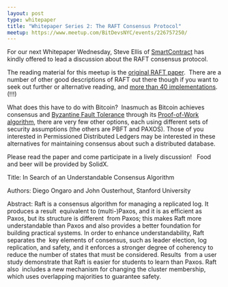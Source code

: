 ```yaml
---
layout: post
type: whitepaper
title: "Whitepaper Series 2: The RAFT Consensus Protocol"
meetup: https://www.meetup.com/BitDevsNYC/events/226757250/
---
```


For our next Whitepaper Wednesday, Steve Ellis of [SmartContract](http://smartcontract.com/) has kindly offered to lead a discussion about the RAFT consensus protocol.

The reading material for this meetup is the [original RAFT paper](https://ramcloud.stanford.edu/raft.pdf).  There are a number of other good descriptions of RAFT out there though if you want to seek out further or alternative reading, and [more than 40 implementations](https://raft.github.io/). (!!!)

What does this have to do with Bitcoin?  Inasmuch as Bitcoin achieves consensus and [Byzantine Fault Tolerance](https://en.wikipedia.org/wiki/Byzantine_fault_tolerance) through its [Proof-of-Work algorithm](http://blog.sldx.com/can-proof-of-work-be-useful/), there are very few other options, each using different sets of security assumptions (the others are PBFT and PAXOS). Those of you interested in Permissioned Distributed Ledgers may be interested in these alternatives for maintaining consensus about such a distributed database.

Please read the paper and come participate in a lively discussion!   Food and beer will be provided by SolidX.

Title: In Search of an Understandable Consensus Algorithm

Authors: Diego Ongaro and John Ousterhout, Stanford University

Abstract: Raft is a consensus algorithm for managing a replicated log. It produces a result  equivalent to (multi-)Paxos, and it is as efficient as Paxos, but its structure is different  from Paxos; this makes Raft more understandable than Paxos and also provides a better foundation for building practical systems. In order to enhance understandability, Raft separates the  key elements of consensus, such as leader election, log replication, and safety, and it enforces a stronger degree of coherency to reduce the number of states that must be considered. Results  from a user study demonstrate that Raft is easier for students to learn than Paxos. Raft also  includes a new mechanism for changing the cluster membership, which uses overlapping majorities to guarantee safety.
